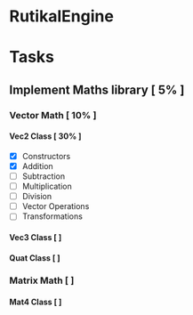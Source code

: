 # RutikalEngine

Tasks
===
## Implement Maths library [ 5% ]
### Vector Math [ 10% ]
#### Vec2 Class [ 30% ]
- [x] Constructors
- [x] Addition
- [ ] Subtraction
- [ ] Multiplication
- [ ] Division
- [ ] Vector Operations
- [ ] Transformations
#### Vec3 Class [   ]
#### Quat Class [   ]
### Matrix Math [   ]
#### Mat4 Class [   ]
